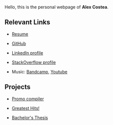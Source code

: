 Hello, this is the personal webpage of **Alex Costea**.

## Relevant Links

- [Resume](https://alex.costea.in/resume.pdf)

- [GitHub](https://github.com/Alex-Costea)

- [LinkedIn profile](https://www.linkedin.com/in/alexcostea2520/)

- [StackOverflow profile](https://stackoverflow.com/users/11037997)

- Music: [Bandcamp](https://alcostar.bandcamp.com/), [Youtube](https://www.youtube.com/channel/UCMlfqyhasgXghJhx8PwFNww)

## Projects

- [Promo compiler](https://alex.costea.in/Promo/)

- [Greatest Hits!](http://apps.costea.in/GreatestHits)

- [Bachelor's Thesis](https://github.com/Alex-Costea/Bachelors-Thesis/blob/main/Bachelor's%20Thesis.pdf)

